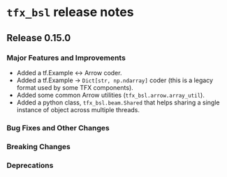 # `tfx_bsl` release notes

## Release 0.15.0

### Major Features and Improvements

* Added a tf.Example <-> Arrow coder.
* Added a tf.Example -> `Dict[str, np.ndarray]` coder (this is a legacy
  format used by some TFX components).
* Added some common Arrow utilities (`tfx_bsl.arrow.array_util`).
* Added a python class, `tfx_bsl.beam.Shared` that helps sharing a single
  instance of object across multiple threads.

### Bug Fixes and Other Changes

### Breaking Changes

### Deprecations
